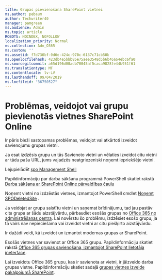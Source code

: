 ```yaml
---
title: Grupas pievienošana SharePoint vietnei
ms.author: pebaum
author: Techwriter40
manager: pamgreen
ms.audience: Admin
ms.topic: article
ROBOTS: NOINDEX, NOFOLLOW
localization_priority: Normal
ms.collection: Adm_O365
ms.custom: ''
ms.assetid: f7d730bf-0d6e-424c-970c-6137c71cb50b
ms.openlocfilehash: 423db4e5bbb85e75aee3548d5b6b46a64ebc6fa0
ms.sourcegitcommit: a65d196d00adb70045af5caca9828fe44b951f61
ms.translationtype: MT
ms.contentlocale: lv-LV
ms.lasthandoff: 09/04/2019
ms.locfileid: "36750527"
---
```

# <a name="issues-when-creating-or-group-connected-sites-in-sharepoint-online"></a>Problēmas, veidojot vai grupu pievienotās vietnes SharePoint Online

Ir pāris bieži sastopamas problēmas, veidojot vai atkārtoti izveidot savienojumu grupas vietni.

 Ja esat izdzēsis grupu un tās Savienoto vietni un vēlaties izveidot citu vietni ar tādu pašu URL, jums vajadzēs neatgriezeniski noņemt iepriekšējo vietni.

Lejupielādēt [spo Management Shell](https://support.office.com/article/introduction-to-the-sharepoint-online-management-shell-c16941c3-19b4-4710-8056-34c034493429)

 Papildinformāciju par darba sākšanu programmā PowerShell skatiet rakstā [Darba sākšana ar SharePoint Online pārvaldības čaulu](https://docs.microsoft.com/powershell/module/sharepoint-online/remove-sposite?view=sharepoint-ps)

Noņemt vietni no izdzēstās vietnes, izmantojot PowerShell cmdlet [Noņemt SPODeletedSite](https://docs.microsoft.com/powershell/module/sharepoint-online/remove-sposite?view=sharepoint-ps) .

Ja veidojat ar grupu saistītu vietni un saņemat brīdinājumu, tad jau pastāv cita grupa ar šādu aizstājvārdu, pārbaudiet esošās grupas no [Office 365 no administrēšanas centra](https://admin.microsoft.com/Adminportal/Home?source=applauncher#/groups). Lai novērstu šo problēmu, izdzēsiet esošo grupu, ja tā vairs nav nepieciešama vai izveidot vietni ar citu piešķirto aizstājvārdu.

Ir dažādi veidi, kā izveidot un izmantot modernas grupas ar SharePoint.

Esošās vietnes var savienot ar Office 365 grupu. Papildinformāciju skatiet rakstā [Office 365 grupas savienošana, izmantojot SharePoint lietotāja ineterface](https://docs.microsoft.com/sharepoint/dev/transform/modernize-connect-to-office365-group#connect-an-office-365-group-using-the-sharepoint-user-interface).

Lai izveidotu Office 365 grupu, kas ir savienota ar vietni, ir jāizveido darba grupas vietne. Papildinformāciju skatiet sadaļā [grupas vietnes izveide pakalpojumā SharePoint](https://support.office.com/article/create-a-team-site-in-sharepoint-ef10c1e7-15f3-42a3-98aa-b5972711777d).

